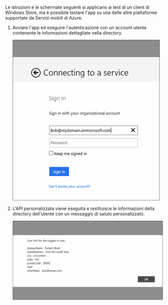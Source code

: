 

Le istruzioni e le schermate seguenti si applicano ai test di un client di Windows Store, ma è possibile testare l'app su una delle altre piattaforme supportate da Servizi mobili di Azure.

1. Avviare l'app ed eseguire l'autenticazione con un account utente contenente le informazioni dettagliate nella directory. 

    ![](./media/mobile-services-aad-graph-info-test-app/bob-login.png)

2. L'API personalizzata viene eseguita e restituisce le informazioni della directory dell'utente con un messaggio di saluto personalizzato.

    ![](./media/mobile-services-aad-graph-info-test-app/custom-greeting.png)

<!---HONumber=62-->